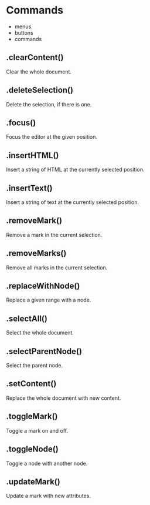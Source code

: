 # Commands

- menus
- buttons
- commands


## .clearContent()

Clear the whole document.

## .deleteSelection()

Delete the selection, if there is one.

## .focus()

Focus the editor at the given position.

## .insertHTML()

Insert a string of HTML at the currently selected position.

## .insertText()

Insert a string of text at the currently selected position.

## .removeMark()

Remove a mark in the current selection.

## .removeMarks()

Remove all marks in the current selection.

## .replaceWithNode()

Replace a given range with a node.

## .selectAll()

Select the whole document.

## .selectParentNode()

Select the parent node.

## .setContent()

Replace the whole document with new content.

## .toggleMark()

Toggle a mark on and off.

## .toggleNode()

Toggle a node with another node.

## .updateMark()

Update a mark with new attributes.